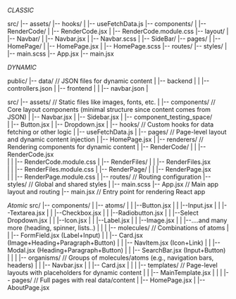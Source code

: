 *CLASSIC*

src/
|-- assets/
|-- hooks/
|   |-- useFetchData.js
|-- components/
|   |-- RenderCode/
|       |-- RenderCode.jsx
|       |-- RenderCode.module.css
|-- layout/
|   |-- Navbar/
|       |-- Navbar.jsx
|       |-- Navbar.scss
|   |-- SideBar/
|-- pages/
|   |-- HomePage/
|       |-- HomePage.jsx
|       |-- HomePage.scss
|-- routes/
|-- styles/
| |-- main.scss
|-- App.jsx
|-- main.jsx

*DYNAMIC*

public/
|-- data/                 // JSON files for dynamic content
|   |-- backend
|   |   |-- controllers.json
|   |-- frontend
|   |   |-- navbar.json
|

src/
|-- assets/               // Static files like images, fonts, etc.
|
|-- components/           // Core layout components (minimal structure since content comes from JSON)
|   |-- Navbar.jsx
|   |-- Sidebar.jsx
|
|-- component_testing_space/           
|   |-- Button.jsx
|   |-- Dropdown.jsx
|
|-- hooks/                // Custom hooks for data fetching or other logic
|   |-- useFetchData.js
|
|-- pages/                // Page-level layout and dynamic content injection
|   |-- HomePage.jsx
|
|-- renderers/            // Rendering components for dynamic content
|   |-- RenderCode/
|   |   |-- RenderCode.jsx    
|   |   |-- RenderCode.module.css
|   |-- RenderFiles/
|   |   |-- RenderFiles.jsx    
|   |   |-- RenderFiles.module.css
|   |-- RenderPage/
|   |   |-- RenderPage.jsx    
|   |   |-- RenderPage.module.css
|
|-- routes/               // Routing configuration
|-- styles/               // Global and shared styles
|   |-- main.scss
|-- App.jsx               // Main app layout and routing
|-- main.jsx              // Entry point for rendering React app

*Atomic*
src/
|-- components/
|   |-- atoms/
|   |   |--Button.jsx
|   |   |--Input.jsx
|   |   |--Textarea.jsx
|   |   |--Checkbox.jsx
|   |   |--Radiobutton.jsx
|   |   |--Select Dropdown.jsx
|   |   |--Icon.jsx
|   |   |--Label.jsx
|   |   |--Image.jsx
|   |   |--....and many more (heading, spinner, lists..)
|   |
|   |-- molecules/       // Combinations of atoms 
|   |   |-- FormField.jsx (Label+Input)
|   |   |-- Card.jsx (Image+Heading+Paragraph+Button)
|   |   |-- NavItem.jsx (Icon+Link)
|   |   |-- Modal.jsx (Heading+Paragraph+Button)
|   |   |-- SearchBar.jsx (Input+Button)
|   |
|   |-- organisms/       // Groups of molecules/atoms (e.g., navigation bars, headers)
|   |   |-- Navbar.jsx
|   |   |-- Card.jsx
|   |
|   |-- templates/       // Page-level layouts with placeholders for dynamic content
|   |   |-- MainTemplate.jsx
|   |
|   |-- pages/           // Full pages with real data/content
|       |-- HomePage.jsx
|       |-- AboutPage.jsx